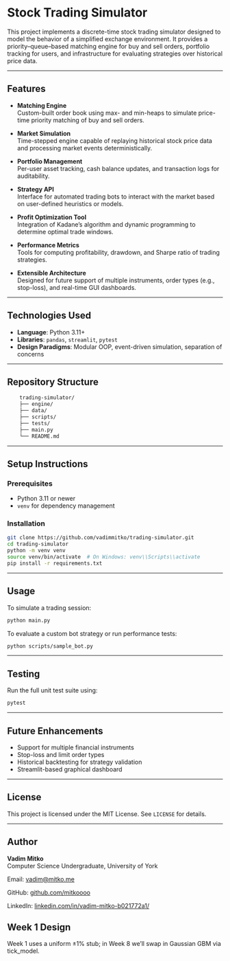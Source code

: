 # Stock Trading Simulator

This project implements a discrete-time stock trading simulator designed to model the behavior of a simplified exchange environment. It provides a priority–queue–based matching engine for buy and sell orders, portfolio tracking for users, and infrastructure for evaluating strategies over historical price data.

---

## Features

- **Matching Engine**  
  Custom-built order book using max- and min-heaps to simulate price-time priority matching of buy and sell orders.

- **Market Simulation**  
  Time-stepped engine capable of replaying historical stock price data and processing market events deterministically.

- **Portfolio Management**  
  Per-user asset tracking, cash balance updates, and transaction logs for auditability.

- **Strategy API**  
  Interface for automated trading bots to interact with the market based on user-defined heuristics or models.

- **Profit Optimization Tool**  
  Integration of Kadane’s algorithm and dynamic programming to determine optimal trade windows.

- **Performance Metrics**  
  Tools for computing profitability, drawdown, and Sharpe ratio of trading strategies.

- **Extensible Architecture**  
  Designed for future support of multiple instruments, order types (e.g., stop-loss), and real-time GUI dashboards.

---

## Technologies Used

- **Language**: Python 3.11+
- **Libraries**: `pandas`, `streamlit`, `pytest`
- **Design Paradigms**: Modular OOP, event-driven simulation, separation of concerns

---

## Repository Structure

```bash
    trading-simulator/
    ├── engine/
    ├── data/
    ├── scripts/
    ├── tests/
    ├── main.py
    └── README.md
```

---

## Setup Instructions

### Prerequisites

- Python 3.11 or newer
- `venv` for dependency management

### Installation

```bash
git clone https://github.com/vadimmitko/trading-simulator.git
cd trading-simulator
python -m venv venv
source venv/bin/activate  # On Windows: venv\\Scripts\\activate
pip install -r requirements.txt
```

---

## Usage

To simulate a trading session:

```bash
python main.py
```

To evaluate a custom bot strategy or run performance tests:

```bash
python scripts/sample_bot.py
```

---

## Testing

Run the full unit test suite using:

```bash
pytest
```

---

## Future Enhancements

- Support for multiple financial instruments
- Stop-loss and limit order types
- Historical backtesting for strategy validation
- Streamlit-based graphical dashboard

---

## License

This project is licensed under the MIT License. See `LICENSE` for details.

---

## Author

**Vadim Mitko**  
Computer Science Undergraduate, University of York

Email: [vadim@mitko.me](vadim@mitko.me)

GitHub: [github.com/mitkoooo](https://github.com/mitkoooo)

LinkedIn: [linkedin.com/in/vadim-mitko-b021772a1/](https://linkedin.com/in/vadim-mitko-b021772a1/)

## Week 1 Design

Week 1 uses a uniform ±1% stub; in Week 8 we’ll swap in Gaussian GBM via tick_model.
